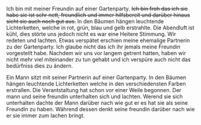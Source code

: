 Ich bin mit meiner Freundin auf einer Gartenparty.
~~Ich bin froh das ich sie habe sie ist sehr nett, freundlich und immer hilfsbereit und darüber hinaus sieht sie auch noch gut aus.~~
In den Bäumen hängen leuchtende Lichterketten, welche in rot, grün, blau und gelb erstrahlte.
Die Abendluft ist kühl, dies störte uns jedoch nicht es war eine Heitere Stimmung. Wir redeten und lachten. 
Etwas verspätet erschien meine ehemalige Partnerin zu der Gartenparty. 
Ich glaube nicht das ich ihr jemals meine Freundin vorgestellt habe.
Nachdem wir uns vor langem getrent hatten, haben wir nicht mehr viel miteinander zu tun gehabt und ich verspüre auch nicht das bedürfniss dies zu ändern.


Ein Mann sitzt mit seiner Partnerin auf einer Gartenparty.
In den Bäumen hängen leuchtende Lichterketten welche in den verschiedensten Farben erstrallen.
Die Verantstaltung hat schon vor einer Weile begonnen. 
Der mann und seine freundin unterhalten sich und lachten.
Werend sie sich unterhalten dachte der Mann darüber nach wie gut er es hat sie als seine Freundin zu haben.
Während dessen denkt seine freundin darüber nach wie er sie immer zum lachen bringt.


